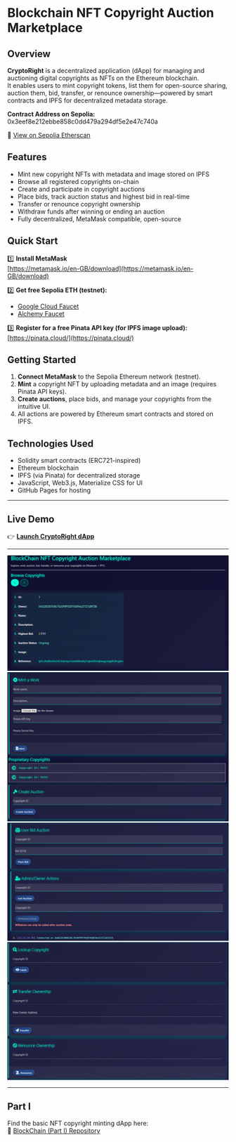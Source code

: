 # Blockchain NFT Copyright Auction Marketplace

## Overview

**CryptoRight** is a decentralized application (dApp) for managing and auctioning digital copyrights as NFTs on the Ethereum blockchain.  
It enables users to mint copyright tokens, list them for open-source sharing, auction them, bid, transfer, or renounce ownership—powered by smart contracts and IPFS for decentralized metadata storage.

**Contract Address on Sepolia:**  
0x3eef8e212ebbe858c0dd479a294df5e2e47c740a

🔗 [View on Sepolia Etherscan](https://sepolia.etherscan.io/tx/0x4c7351200f23fc5cb167e4532a76d5039cc7cae73e85003f2346d92097b57ed5)


## Features

- Mint new copyright NFTs with metadata and image stored on IPFS
- Browse all registered copyrights on-chain
- Create and participate in copyright auctions
- Place bids, track auction status and highest bid in real-time
- Transfer or renounce copyright ownership
- Withdraw funds after winning or ending an auction
- Fully decentralized, MetaMask compatible, open-source

## Quick Start

1️⃣ **Install MetaMask**  
[https://metamask.io/en-GB/download](https://metamask.io/en-GB/download)

2️⃣ **Get free Sepolia ETH (testnet):**  
- [Google Cloud Faucet](https://cloud.google.com/application/web3/faucet/ethereum/sepolia)  
- [Alchemy Faucet](https://www.alchemy.com/faucets/ethereum-sepolia)

3️⃣ **Register for a free Pinata API key (for IPFS image upload):**  
[https://pinata.cloud/](https://pinata.cloud/)


## Getting Started

1. **Connect MetaMask** to the Sepolia Ethereum network (testnet).
2. **Mint** a copyright NFT by uploading metadata and an image (requires Pinata API keys).
3. **Create auctions**, place bids, and manage your copyrights from the intuitive UI.
4. All actions are powered by Ethereum smart contracts and stored on IPFS.

## Technologies Used

- Solidity smart contracts (ERC721-inspired)
- Ethereum blockchain
- IPFS (via Pinata) for decentralized storage
- JavaScript, Web3.js, Materialize CSS for UI
- GitHub Pages for hosting

---

## Live Demo

👉 **[Launch CryptoRight dApp](https://winstonpgao.github.io/BlockChain_2/)**

---

![NFT 1](NFT/1.PNG)
![NFT 2](NFT/2.PNG)
![NFT 3](NFT/3.PNG)
![NFT 4](NFT/4.PNG)


---

## Part I

Find the basic NFT copyright minting dApp here:  
🔗 [BlockChain (Part I) Repository](https://github.com/winstonpgao/BlockChain/)
